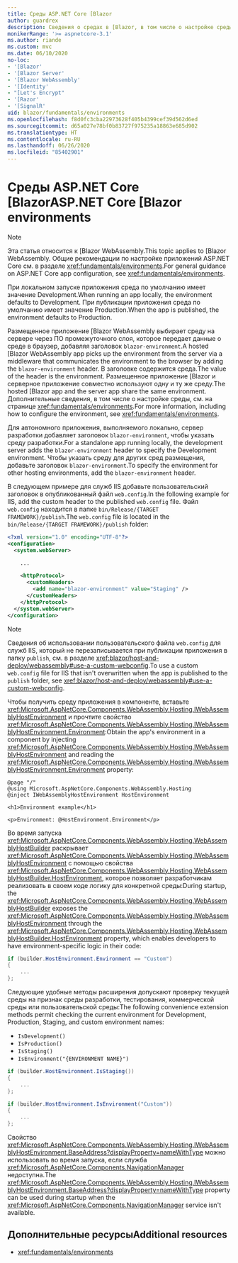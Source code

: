 ```yaml
---
title: Среды ASP.NET Core [Blazor
author: guardrex
description: Сведения о средах в [Blazor, в том числе о настройке среды для приложения [Blazor WebAssembly.
monikerRange: '>= aspnetcore-3.1'
ms.author: riande
ms.custom: mvc
ms.date: 06/10/2020
no-loc:
- '[Blazor'
- '[Blazor Server'
- '[Blazor WebAssembly'
- '[Identity'
- "[Let's Encrypt"
- '[Razor'
- '[SignalR'
uid: blazor/fundamentals/environments
ms.openlocfilehash: f8d0fc3cba22973628f405b4399cef39d562d6ed
ms.sourcegitcommit: d65a027e78bf0b83727f975235a18863e685d902
ms.translationtype: HT
ms.contentlocale: ru-RU
ms.lasthandoff: 06/26/2020
ms.locfileid: "85402901"
---
```

# <a name="aspnet-core-blazor-environments"></a><span data-ttu-id="0ca2f-103">Среды ASP.NET Core [Blazor</span><span class="sxs-lookup"><span data-stu-id="0ca2f-103">ASP.NET Core [Blazor environments</span></span>

> [!NOTE]
> <span data-ttu-id="0ca2f-104">Эта статья относится к [Blazor WebAssembly.</span><span class="sxs-lookup"><span data-stu-id="0ca2f-104">This topic applies to [Blazor WebAssembly.</span></span> <span data-ttu-id="0ca2f-105">Общие рекомендации по настройке приложений ASP.NET Core см. в разделе <xref:fundamentals/environments>.</span><span class="sxs-lookup"><span data-stu-id="0ca2f-105">For general guidance on ASP.NET Core app configuration, see <xref:fundamentals/environments>.</span></span>

<span data-ttu-id="0ca2f-106">При локальном запуске приложения среда по умолчанию имеет значение Development.</span><span class="sxs-lookup"><span data-stu-id="0ca2f-106">When running an app locally, the environment defaults to Development.</span></span> <span data-ttu-id="0ca2f-107">При публикации приложения среда по умолчанию имеет значение Production.</span><span class="sxs-lookup"><span data-stu-id="0ca2f-107">When the app is published, the environment defaults to Production.</span></span>

<span data-ttu-id="0ca2f-108">Размещенное приложение [Blazor WebAssembly выбирает среду на сервере через ПО промежуточного слоя, которое передает данные о среде в браузер, добавляя заголовок `blazor-environment`.</span><span class="sxs-lookup"><span data-stu-id="0ca2f-108">A hosted [Blazor WebAssembly app picks up the environment from the server via a middleware that communicates the environment to the browser by adding the `blazor-environment` header.</span></span> <span data-ttu-id="0ca2f-109">В заголовке содержится среда.</span><span class="sxs-lookup"><span data-stu-id="0ca2f-109">The value of the header is the environment.</span></span> <span data-ttu-id="0ca2f-110">Размещенное приложение [Blazor и серверное приложение совместно используют одну и ту же среду.</span><span class="sxs-lookup"><span data-stu-id="0ca2f-110">The hosted [Blazor app and the server app share the same environment.</span></span> <span data-ttu-id="0ca2f-111">Дополнительные сведения, в том числе о настройке среды, см. на странице <xref:fundamentals/environments>.</span><span class="sxs-lookup"><span data-stu-id="0ca2f-111">For more information, including how to configure the environment, see <xref:fundamentals/environments>.</span></span>

<span data-ttu-id="0ca2f-112">Для автономного приложения, выполняемого локально, сервер разработки добавляет заголовок `blazor-environment`, чтобы указать среду разработки.</span><span class="sxs-lookup"><span data-stu-id="0ca2f-112">For a standalone app running locally, the development server adds the `blazor-environment` header to specify the Development environment.</span></span> <span data-ttu-id="0ca2f-113">Чтобы указать среду для других сред размещения, добавьте заголовок `blazor-environment`.</span><span class="sxs-lookup"><span data-stu-id="0ca2f-113">To specify the environment for other hosting environments, add the `blazor-environment` header.</span></span>

<span data-ttu-id="0ca2f-114">В следующем примере для служб IIS добавьте пользовательский заголовок в опубликованный файл `web.config`.</span><span class="sxs-lookup"><span data-stu-id="0ca2f-114">In the following example for IIS, add the custom header to the published `web.config` file.</span></span> <span data-ttu-id="0ca2f-115">Файл `web.config` находится в папке `bin/Release/{TARGET FRAMEWORK}/publish`.</span><span class="sxs-lookup"><span data-stu-id="0ca2f-115">The `web.config` file is located in the `bin/Release/{TARGET FRAMEWORK}/publish` folder:</span></span>

```xml
<?xml version="1.0" encoding="UTF-8"?>
<configuration>
  <system.webServer>

    ...

    <httpProtocol>
      <customHeaders>
        <add name="blazor-environment" value="Staging" />
      </customHeaders>
    </httpProtocol>
  </system.webServer>
</configuration>
```

> [!NOTE]
> <span data-ttu-id="0ca2f-116">Сведения об использовании пользовательского файла `web.config` для служб IIS, который не перезаписывается при публикации приложения в папку `publish`, см. в разделе <xref:blazor/host-and-deploy/webassembly#use-a-custom-webconfig>.</span><span class="sxs-lookup"><span data-stu-id="0ca2f-116">To use a custom `web.config` file for IIS that isn't overwritten when the app is published to the `publish` folder, see <xref:blazor/host-and-deploy/webassembly#use-a-custom-webconfig>.</span></span>

<span data-ttu-id="0ca2f-117">Чтобы получить среду приложения в компоненте, вставьте <xref:Microsoft.AspNetCore.Components.WebAssembly.Hosting.IWebAssemblyHostEnvironment> и прочтите свойство <xref:Microsoft.AspNetCore.Components.WebAssembly.Hosting.IWebAssemblyHostEnvironment.Environment>:</span><span class="sxs-lookup"><span data-stu-id="0ca2f-117">Obtain the app's environment in a component by injecting <xref:Microsoft.AspNetCore.Components.WebAssembly.Hosting.IWebAssemblyHostEnvironment> and reading the <xref:Microsoft.AspNetCore.Components.WebAssembly.Hosting.IWebAssemblyHostEnvironment.Environment> property:</span></span>

```razor
@page "/"
@using Microsoft.AspNetCore.Components.WebAssembly.Hosting
@inject IWebAssemblyHostEnvironment HostEnvironment

<h1>Environment example</h1>

<p>Environment: @HostEnvironment.Environment</p>
```

<span data-ttu-id="0ca2f-118">Во время запуска <xref:Microsoft.AspNetCore.Components.WebAssembly.Hosting.WebAssemblyHostBuilder> раскрывает <xref:Microsoft.AspNetCore.Components.WebAssembly.Hosting.IWebAssemblyHostEnvironment> с помощью свойства <xref:Microsoft.AspNetCore.Components.WebAssembly.Hosting.WebAssemblyHostBuilder.HostEnvironment>, которое позволяет разработчикам реализовать в своем коде логику для конкретной среды:</span><span class="sxs-lookup"><span data-stu-id="0ca2f-118">During startup, the <xref:Microsoft.AspNetCore.Components.WebAssembly.Hosting.WebAssemblyHostBuilder> exposes the <xref:Microsoft.AspNetCore.Components.WebAssembly.Hosting.IWebAssemblyHostEnvironment> through the <xref:Microsoft.AspNetCore.Components.WebAssembly.Hosting.WebAssemblyHostBuilder.HostEnvironment> property, which enables developers to have environment-specific logic in their code:</span></span>

```csharp
if (builder.HostEnvironment.Environment == "Custom")
{
    ...
};
```

<span data-ttu-id="0ca2f-119">Следующие удобные методы расширения допускают проверку текущей среды на признак среды разработки, тестирования, коммерческой среды или пользовательской среды:</span><span class="sxs-lookup"><span data-stu-id="0ca2f-119">The following convenience extension methods permit checking the current environment for Development, Production, Staging, and custom environment names:</span></span>

* `IsDevelopment()`
* `IsProduction()`
* `IsStaging()`
* `IsEnvironment("{ENVIRONMENT NAME}")`

```csharp
if (builder.HostEnvironment.IsStaging())
{
    ...
};

if (builder.HostEnvironment.IsEnvironment("Custom"))
{
    ...
};
```

<span data-ttu-id="0ca2f-120">Свойство <xref:Microsoft.AspNetCore.Components.WebAssembly.Hosting.IWebAssemblyHostEnvironment.BaseAddress?displayProperty=nameWithType> можно использовать во время запуска, если служба <xref:Microsoft.AspNetCore.Components.NavigationManager> недоступна.</span><span class="sxs-lookup"><span data-stu-id="0ca2f-120">The <xref:Microsoft.AspNetCore.Components.WebAssembly.Hosting.IWebAssemblyHostEnvironment.BaseAddress?displayProperty=nameWithType> property can be used during startup when the <xref:Microsoft.AspNetCore.Components.NavigationManager> service isn't available.</span></span>

## <a name="additional-resources"></a><span data-ttu-id="0ca2f-121">Дополнительные ресурсы</span><span class="sxs-lookup"><span data-stu-id="0ca2f-121">Additional resources</span></span>

* <xref:fundamentals/environments>
